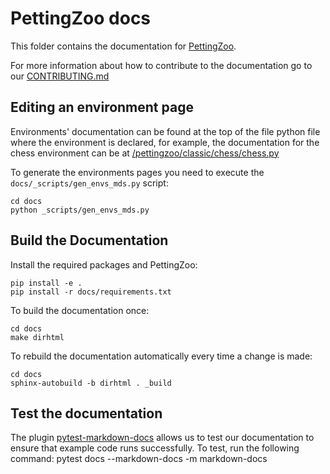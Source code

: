 # PettingZoo docs

This folder contains the documentation for [PettingZoo](https://github.com/Farama-Foundation/PettingZoo).

For more information about how to contribute to the documentation go to our [CONTRIBUTING.md](https://github.com/Farama-Foundation/PettingZoo/blob/master/CONTRIBUTING.md)

## Editing an environment page

Environments' documentation can be found at the top of the file python file where the environment is declared, for example, the documentation for the chess environment can be at [/pettingzoo/classic/chess/chess.py](https://github.com/Farama-Foundation/PettingZoo/blob/master/pettingzoo/classic/chess/chess.py)

To generate the environments pages you need to execute the `docs/_scripts/gen_envs_mds.py` script:

```
cd docs
python _scripts/gen_envs_mds.py
```

## Build the Documentation

Install the required packages and PettingZoo:

```
pip install -e .
pip install -r docs/requirements.txt
```

To build the documentation once:

```
cd docs
make dirhtml
```

To rebuild the documentation automatically every time a change is made:

```
cd docs
sphinx-autobuild -b dirhtml . _build
```

## Test the documentation
The plugin [pytest-markdown-docs](https://github.com/modal-labs/pytest-markdown-docs) allows us to test our documentation to ensure that example code runs successfully. To test, run the following command:
pytest docs --markdown-docs -m markdown-docs
